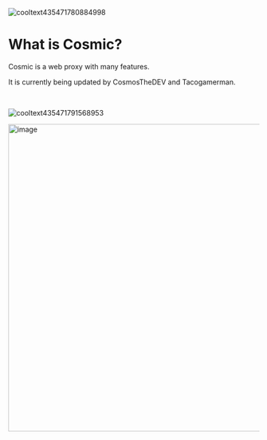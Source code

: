 ![cooltext435471780884998](https://github.com/Tacogamerman/Cosmic-Unblocker/assets/119009502/df244ce7-2b8a-49c8-aeac-bad49e602789)

# What is Cosmic? 

Cosmic is a web proxy with many features.

It is currently being updated by CosmosTheDEV and Tacogamerman.

<br>

![cooltext435471791568953](https://github.com/Tacogamerman/Cosmic-Unblocker/assets/119009502/0bf311e8-8787-4248-aa58-3e0326166080)

<img width="617" alt="image" src="https://github.com/CosmicProxy-DEV/Cosmic/assets/119009502/47368508-6074-4cd7-8b23-c09277b77aac">


